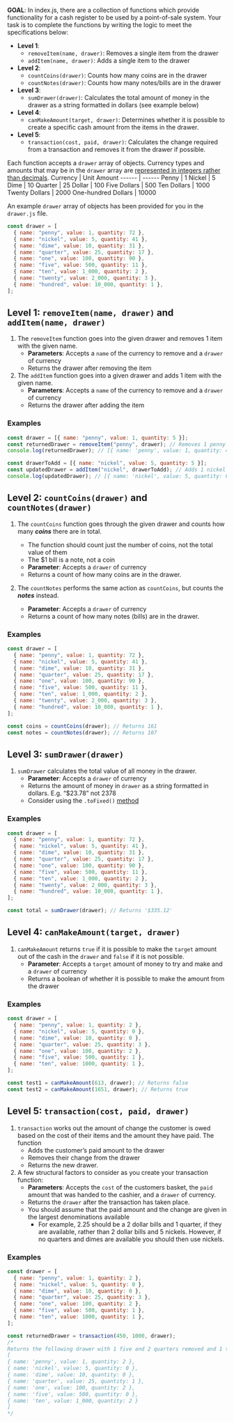 **GOAL**: In index.js, there are a collection of functions which provide functionality for a cash register to be used by a point-of-sale system. Your task is to complete the functions by writing the logic to meet the specifications below:

- **Level 1**:
  - `removeItem(name, drawer)`: Removes a single item from the drawer
  - `addItem(name, drawer)`: Adds a single item to the drawer
- **Level 2**:
  - `countCoins(drawer)`: Counts how many coins are in the drawer
  - `countNotes(drawer)`: Counts how many notes/bills are in the drawer
- **Level 3**:
  - `sumDrawer(drawer)`: Calculates the total amount of money in the drawer as a string formatted in dollars (see example below)
- **Level 4**:
  - `canMakeAmount(target, drawer)`: Determines whether it is possible to create a specific cash amount from the items in the drawer.
- **Level 5**:
  - `transaction(cost, paid, drawer)`: Calculates the change required from a transaction and removes it from the drawer if possible.

Each function accepts a `drawer` array of objects. Currency types and amounts that may be in the `drawer` array are [represented in integers rather than decimals](https://blog.agentrisk.com/you-better-work-in-cents-not-dollars-2edb52cdf308).
Currency | Unit Amount
------ | ------
Penny | 1
Nickel | 5
Dime | 10
Quarter | 25
Dollar | 100
Five Dollars | 500
Ten Dollars | 1000
Twenty Dollars | 2000
One-hundred Dollars | 10000

An example `drawer` array of objects has been provided for you in the `drawer.js` file.

```javascript
const drawer = [
  { name: "penny", value: 1, quantity: 72 },
  { name: "nickel", value: 5, quantity: 41 },
  { name: "dime", value: 10, quantity: 31 },
  { name: "quarter", value: 25, quantity: 17 },
  { name: "one", value: 100, quantity: 90 },
  { name: "five", value: 500, quantity: 11 },
  { name: "ten", value: 1_000, quantity: 2 },
  { name: "twenty", value: 2_000, quantity: 3 },
  { name: "hundred", value: 10_000, quantity: 1 },
];
```

## Level 1: `removeItem(name, drawer)` and `addItem(name, drawer)`

1. The `removeItem` function goes into the given drawer and removes 1 item with the given name.
   - **Parameters**: Accepts a `name` of the currency to remove and a `drawer` of currency
   - Returns the drawer after removing the item
2. The `addItem` function goes into a given drawer and adds 1 item with the given name.
   - **Parameters**: Accepts a `name` of the currency to remove and a `drawer` of currency
   - Returns the drawer after adding the item

### Examples

```javascript
const drawer = [{ name: "penny", value: 1, quantity: 5 }];
const returnedDrawer = removeItem("penny", drawer); // Removes 1 penny
console.log(returnedDrawer); // [{ name: 'penny', value: 1, quantity: 4 }]

const drawerToAdd = [{ name: "nickel", value: 5, quantity: 5 }];
const updatedDrawer = addItem("nickel", drawerToAdd); // Adds 1 nickel
console.log(updatedDrawer); // [{ name: 'nickel', value: 5, quantity: 6 }];
```

## Level 2: `countCoins(drawer)` and `countNotes(drawer)`

1. The `countCoins` function goes through the given drawer and counts how many **_coins_** there are in total.

   - The function should count just the number of coins, not the total value of them
   - The $1 bill is a note, not a coin
   - **Parameter**: Accepts a `drawer` of currency
   - Returns a count of how many coins are in the drawer.

2. The `countNotes` performs the same action as `countCoins`, but counts the **_notes_** instead.
   - **Parameter**: Accepts a `drawer` of currency
   - Returns a count of how many notes (bills) are in the drawer.

### Examples

```javascript
const drawer = [
  { name: "penny", value: 1, quantity: 72 },
  { name: "nickel", value: 5, quantity: 41 },
  { name: "dime", value: 10, quantity: 31 },
  { name: "quarter", value: 25, quantity: 17 },
  { name: "one", value: 100, quantity: 90 },
  { name: "five", value: 500, quantity: 11 },
  { name: "ten", value: 1_000, quantity: 2 },
  { name: "twenty", value: 2_000, quantity: 3 },
  { name: "hundred", value: 10_000, quantity: 1 },
];

const coins = countCoins(drawer); // Returns 161
const notes = countNotes(drawer); // Returns 107
```

## Level 3: `sumDrawer(drawer)`

1. `sumDrawer` calculates the total value of all money in the drawer.
   - **Parameter**: Accepts a `drawer` of currency
   - Returns the amount of money in `drawer` as a string formatted in dollars. E.g. “$23.78” not 2378
   - Consider using the `.toFixed()` [method](https://www.w3schools.com/jsref/jsref_tofixed.asp)

### Examples

```javascript
const drawer = [
  { name: "penny", value: 1, quantity: 72 },
  { name: "nickel", value: 5, quantity: 41 },
  { name: "dime", value: 10, quantity: 31 },
  { name: "quarter", value: 25, quantity: 17 },
  { name: "one", value: 100, quantity: 90 },
  { name: "five", value: 500, quantity: 11 },
  { name: "ten", value: 1_000, quantity: 2 },
  { name: "twenty", value: 2_000, quantity: 3 },
  { name: "hundred", value: 10_000, quantity: 1 },
];

const total = sumDrawer(drawer); // Returns '$335.12'
```

## Level 4: `canMakeAmount(target, drawer)`

1. `canMakeAmount` returns `true` if it is possible to make the `target` amount out of the cash in the `drawer` and `false` if it is not possible.
   - **Parameter**: Accepts a `target` amount of money to try and make and a `drawer` of currency
   - Returns a boolean of whether it is possible to make the amount from the drawer

### Examples

```javascript
const drawer = [
  { name: "penny", value: 1, quantity: 2 },
  { name: "nickel", value: 5, quantity: 0 },
  { name: "dime", value: 10, quantity: 0 },
  { name: "quarter", value: 25, quantity: 3 },
  { name: "one", value: 100, quantity: 2 },
  { name: "five", value: 500, quantity: 1 },
  { name: "ten", value: 1000, quantity: 1 },
];

const test1 = canMakeAmount(613, drawer); // Returns false
const test2 = canMakeAmount(1651, drawer); // Returns true
```

## Level 5: `transaction(cost, paid, drawer)`

1. `transaction` works out the amount of change the customer is owed based on the cost of their items and the amount they have paid. The function
   - Adds the customer’s paid amount to the drawer
   - Removes their change from the drawer
   - Returns the new drawer.
2. A few structural factors to consider as you create your transaction function:
   - **Parameters**: Accepts the `cost` of the customers basket, the `paid` amount that was handed to the cashier, and a `drawer` of currency.
   - Returns the `drawer` after the transaction has taken place.
   - You should assume that the paid amount and the change are given in the largest denominations available
     - For example, 2.25 should be a 2 dollar bills and 1 quarter, if they are available, rather than 2 dollar bills and 5 nickels. However, if no quarters and dimes are available you should then use nickels.

### Examples

```javascript
const drawer = [
  { name: "penny", value: 1, quantity: 2 },
  { name: "nickel", value: 5, quantity: 0 },
  { name: "dime", value: 10, quantity: 0 },
  { name: "quarter", value: 25, quantity: 3 },
  { name: "one", value: 100, quantity: 2 },
  { name: "five", value: 500, quantity: 1 },
  { name: "ten", value: 1000, quantity: 1 },
];

const returnedDrawer = transaction(450, 1000, drawer);
/*
Returns the following drawer with 1 five and 2 quarters removed and 1 ten added.
[
{ name: 'penny', value: 1, quantity: 2 },
{ name: 'nickel', value: 5, quantity: 0 },
{ name: 'dime', value: 10, quantity: 0 },
{ name: 'quarter', value: 25, quantity: 1 },
{ name: 'one', value: 100, quantity: 2 },
{ name: 'five', value: 500, quantity: 0 },
{ name: 'ten', value: 1_000, quantity: 2 }
]
*/
```
